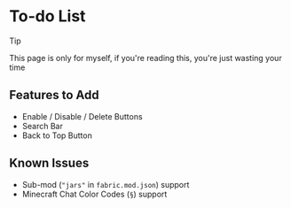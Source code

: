 # To-do List

> [!TIP]
> This page is only for myself, if you're reading this, you're just wasting your time

## Features to Add

- Enable / Disable / Delete Buttons
- Search Bar
- Back to Top Button

## Known Issues

- Sub-mod (`"jars"` in `fabric.mod.json`) support
- Minecraft Chat Color Codes (`§`) support
